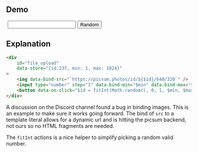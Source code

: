 ## Demo

<div
    id="file_upload"
    data-store="{id:237, min: 1, max: 1024}"
>
    <img class="rounded ring-4 ring-accent" data-bind-src="`https://picsum.photos/id/${$id}/640/320`" />
    <input class="input input-bordered" type="number" step="1" data-bind-min="$min" data-bind-max="$max" data-model="id">
    <button class="btn btn-primary" data-on-click="$id = fitInt(Math.random(), 0, 1, $min, $max)">Random</button>
</div>

## Explanation

```html
<div
    id="file_upload"
    data-store="{id:237, min: 1, max: 1024}"
>
    <img data-bind-src="`https://picsum.photos/id/${$id}/640/320`" />
    <input type="number" step="1" data-bind-min="$min" data-bind-max="$max" data-model="id">
    <button data-on-click="$id = fitInt(Math.random(), 0, 1, $min, $max)">Random</button>
</div>
```

A discussion on the Discord channel found a bug in binding images.  This is an example to make sure it works going forward.  The bind of `src` to a template literal allows for a dynamic url and is hitting the picsum backend, not ours so no HTML fragments are needed.

The `fitInt` actions is a nice helper to simplify picking a random valid number.
